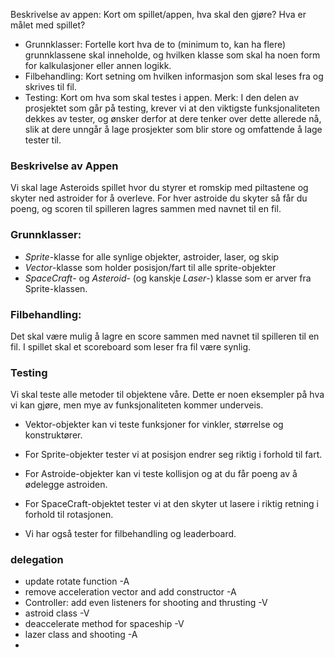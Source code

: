 Beskrivelse av appen: Kort om spillet/appen, hva skal den gjøre? Hva er målet med spillet?

- Grunnklasser: Fortelle kort hva de to (minimum to, kan ha flere) grunnklassene skal inneholde, og hvilken klasse som skal ha noen form for kalkulasjoner eller annen logikk.
- Filbehandling: Kort setning om hvilken informasjon som skal leses fra og skrives til fil.
- Testing: Kort om hva som skal testes i appen. Merk: I den delen av prosjektet som går på testing, krever vi at den viktigste funksjonaliteten dekkes av tester, og ønsker derfor at dere tenker over dette allerede nå, slik at dere unngår å lage prosjekter som blir store og omfattende å lage tester til.

### Beskrivelse av Appen

Vi skal lage Asteroids spillet hvor du styrer et romskip med piltastene og skyter ned astroider for å overleve. For hver astroide du skyter så får du poeng, og scoren til spilleren lagres sammen med navnet til en fil.

### Grunnklasser:

- _Sprite_-klasse for alle synlige objekter, astroider, laser, og skip
- _Vector_-klasse som holder posisjon/fart til alle sprite-objekter
- _SpaceCraft_- og _Asteroid_- (og kanskje _Laser_-) klasse som er arver fra Sprite-klassen.

### Filbehandling:

Det skal være mulig å lagre en score sammen med navnet til spilleren til en fil. I spillet skal et scoreboard som leser fra fil være synlig.

### Testing

Vi skal teste alle metoder til objektene våre. Dette er noen eksempler på hva vi kan gjøre, men mye av funksjonaliteten kommer underveis.

- Vektor-objekter kan vi teste funksjoner for vinkler, størrelse og konstruktører.

- For Sprite-objekter tester vi at posisjon endrer seg riktig i forhold til fart.

- For Astroide-objekter kan vi teste kollisjon og at du får poeng av å ødelegge astroiden.

- For SpaceCraft-objektet tester vi at den skyter ut lasere i riktig retning i forhold til rotasjonen.

- Vi har også tester for filbehandling og leaderboard.

### delegation

- update rotate function -A
- remove acceleration vector and add constructor -A
- Controller: add even listeners for shooting and thrusting -V
- astroid class -V
- deaccelerate method for spaceship -V
- lazer class and shooting -A
-
